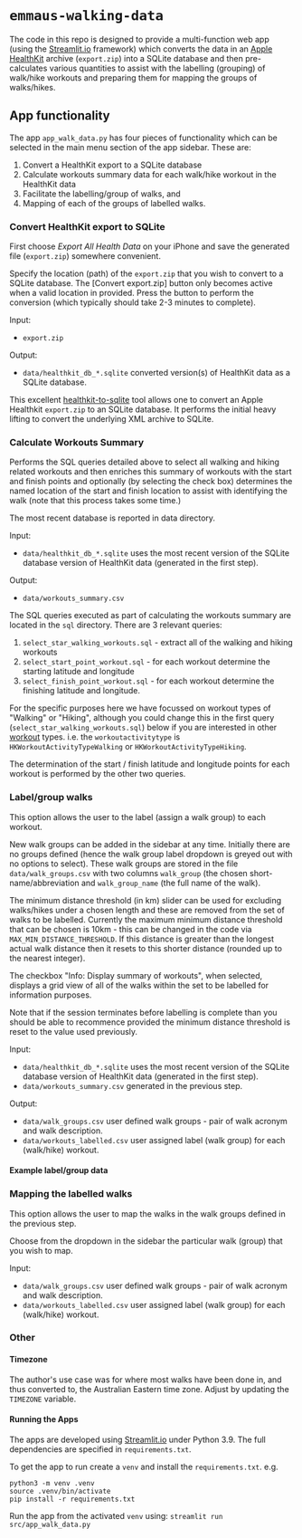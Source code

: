 # `emmaus-walking-data`

The code in this repo is designed to provide a multi-function web app (using the [Streamlit.io](https://streamlit.io) framework) which converts the data in an [Apple HealthKit](https://developer.apple.com/health-fitness/) archive (`export.zip`) into a SQLite database and then pre-calculates various quantities to assist with the labelling (grouping) of walk/hike workouts and preparing them for mapping the groups of walks/hikes.

## App functionality

The app `app_walk_data.py` has four pieces of functionality which can be selected in
the main menu section of the app sidebar. These are:
1. Convert a HealthKit export to a SQLite database
2. Calculate workouts summary data for each walk/hike workout in the HealthKit data
3. Facilitate the labelling/group of walks, and
4. Mapping of each of the groups of labelled walks.

### Convert HealthKit export to SQLite

First choose _Export All Health Data_ on your iPhone and save the generated file (`export.zip`) somewhere convenient.

Specify the location (path) of the `export.zip` that you wish to convert to a SQLite database.
The [Convert export.zip] button only becomes active when a valid location in provided. Press the button to perform the conversion (which typically should take 2-3 minutes to complete).

Input:
- `export.zip`

Output:
- `data/healthkit_db_*.sqlite` converted version(s) of HealthKit data as a SQLite database.

This excellent [healthkit-to-sqlite](https://github.com/dogsheep/healthkit-to-sqlite) tool allows one to convert an Apple Healthkit `export.zip` to an SQLite database. It performs the initial heavy lifting to convert the underlying XML archive to SQLite.

### Calculate Workouts Summary

Performs the SQL queries detailed above to select all walking and hiking related workouts and then enriches this summary of workouts with the start and finish points and optionally (by selecting the check box) determines the named location of the start and finish location to assist with identifying the walk (note that this process takes some time.)

The most recent database is reported in data directory.

Input:
- `data/healthkit_db_*.sqlite` uses the most recent version of the SQLite database version of HealthKit data (generated in the first step).

Output:
- `data/workouts_summary.csv`

The SQL queries executed as part of calculating the workouts summary are located in the `sql` directory. There are 3 relevant queries:
1. `select_star_walking_workouts.sql` - extract all of the walking and hiking workouts
2. `select_start_point_workout.sql` - for each workout determine the starting latitude and longitude
3. `select_finish_point_workout.sql` - for each workout determine the finishing latitude and longitude.

For the specific purposes here we have focussed on workout types of "Walking" or "Hiking", although you could change this in the first query (`select_star_walking_workouts.sql`) below if you are interested in other [workout](
https://developer.apple.com/documentation/healthkit/hkworkout) types.
i.e. the `workoutactivitytype` is `HKWorkoutActivityTypeWalking` or `HKWorkoutActivityTypeHiking`.

The determination of the start / finish latitude and longitude points for each workout is performed by the other two queries.

### Label/group walks

This option allows the user to the label (assign a walk group) to each workout.

New walk groups can be added in the sidebar at any time. Initially there are no groups defined (hence the walk group label dropdown is greyed out with no options to select). These walk groups are stored in the file `data/walk_groups.csv` with two columns `walk_group` (the chosen short-name/abbreviation and `walk_group_name` (the full name of the walk).

The minimum distance threshold (in km) slider can be used for excluding walks/hikes under a chosen length and these are removed from the set of walks to be labelled. Currently the maximum minimum distance threshold that can be chosen is 10km - this can be changed in the code via `MAX_MIN_DISTANCE_THRESHOLD`. If this distance is greater than the longest actual walk distance then it resets to this shorter distance (rounded up to the nearest integer).

The checkbox "Info: Display summary of workouts", when selected, displays a grid view of all of the walks within the set to be labelled for information purposes.

Note that if the session terminates before labelling is complete than you should be able to recommence provided the minimum distance threshold is reset to the value used previously.

Input:
- `data/healthkit_db_*.sqlite` uses the most recent version of the SQLite database version of HealthKit data (generated in the first step).
- `data/workouts_summary.csv` generated in the previous step.

Output:
- `data/walk_groups.csv` user defined walk groups - pair of walk acronym and walk description.
- `data/workouts_labelled.csv` user assigned label (walk group) for each (walk/hike) workout.

#### Example label/group data



### Mapping the labelled walks

This option allows the user to map the walks in the walk groups defined in the previous step.

Choose from the dropdown in the sidebar the particular walk (group) that you wish to map.

Input:
- `data/walk_groups.csv` user defined walk groups - pair of walk acronym and walk description.
- `data/workouts_labelled.csv` user assigned label (walk group) for each (walk/hike) workout.


### Other
#### Timezone

The author's use case was for where most walks have been done in, and thus converted to, the Australian Eastern time zone. Adjust by updating the `TIMEZONE` variable.
#### Running the Apps

The apps are developed using [Streamlit.io](https://streamlit.io) under Python 3.9. The full dependencies are specified in `requirements.txt`.

To get the app to run create a `venv` and install the `requirements.txt`. e.g.

```
python3 -m venv .venv 
source .venv/bin/activate
pip install -r requirements.txt 
```

Run the app from the activated `venv` using: `streamlit run src/app_walk_data.py`
